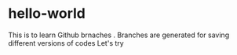 # hello-world

This is to learn Github brnaches . Branches are generated for saving different versions of codes
Let's try
